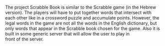 The project Scrabble Book is similar to the Scrabble game (in the Hebrew version). The players will have to put together words that intersect with each other like in a crossword puzzle and accumulate points. However, the legal words in the game are not all the words in the English dictionary, but only words that appear in the Scrabble book chosen for the game. Also it is built in some generic server that will allow the user to play in front of the server.
